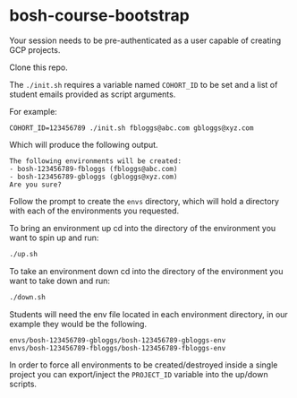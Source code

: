 # bosh-course-bootstrap

Your session needs to be pre-authenticated as a user capable of creating GCP projects.

Clone this repo.

The `./init.sh` requires a variable named `COHORT_ID` to be set and a list of student emails provided as script
arguments.

For example:
```
COHORT_ID=123456789 ./init.sh fbloggs@abc.com gbloggs@xyz.com
```

Which will produce the following output.
```
The following environments will be created:
- bosh-123456789-fbloggs (fbloggs@abc.com)
- bosh-123456789-gbloggs (gbloggs@xyz.com)
Are you sure?
```

Follow the prompt to create the `envs` directory, which will hold a directory with each of the environments you
requested.



To bring an  environment up cd into the directory of the environment you want to spin up  and run:
```bash
./up.sh
```

To take an environment down cd into the directory of the environment you want to take down and run:
```bash
./down.sh
```

Students will need the env file located in each environment directory, in our example they would be the following.
```
envs/bosh-123456789-gbloggs/bosh-123456789-gbloggs-env
envs/bosh-123456789-fbloggs/bosh-123456789-fbloggs-env
```

In order to force all environments to be created/destroyed inside a single project you can export/inject the
`PROJECT_ID` variable into the up/down scripts.
